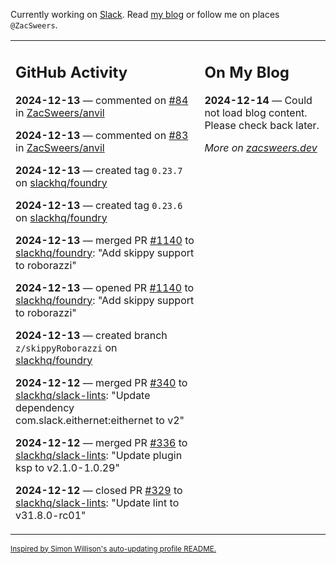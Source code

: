 Currently working on [Slack](https://slack.com/). Read [my blog](https://zacsweers.dev/) or follow me on places `@ZacSweers`.

<table><tr><td valign="top" width="60%">

## GitHub Activity
<!-- githubActivity starts -->
**2024-12-13** — commented on [#84](https://github.com/ZacSweers/anvil/issues/84#issuecomment-2542184564) in [ZacSweers/anvil](https://github.com/ZacSweers/anvil)

**2024-12-13** — commented on [#83](https://github.com/ZacSweers/anvil/pull/83#issuecomment-2542178118) in [ZacSweers/anvil](https://github.com/ZacSweers/anvil)

**2024-12-13** — created tag `0.23.7` on [slackhq/foundry](https://github.com/slackhq/foundry)

**2024-12-13** — created tag `0.23.6` on [slackhq/foundry](https://github.com/slackhq/foundry)

**2024-12-13** — merged PR [#1140](https://github.com/slackhq/foundry/pull/1140) to [slackhq/foundry](https://github.com/slackhq/foundry): "Add skippy support to roborazzi"

**2024-12-13** — opened PR [#1140](https://github.com/slackhq/foundry/pull/1140) to [slackhq/foundry](https://github.com/slackhq/foundry): "Add skippy support to roborazzi"

**2024-12-13** — created branch `z/skippyRoborazzi` on [slackhq/foundry](https://github.com/slackhq/foundry)

**2024-12-12** — merged PR [#340](https://github.com/slackhq/slack-lints/pull/340) to [slackhq/slack-lints](https://github.com/slackhq/slack-lints): "Update dependency com.slack.eithernet:eithernet to v2"

**2024-12-12** — merged PR [#336](https://github.com/slackhq/slack-lints/pull/336) to [slackhq/slack-lints](https://github.com/slackhq/slack-lints): "Update plugin ksp to v2.1.0-1.0.29"

**2024-12-12** — closed PR [#329](https://github.com/slackhq/slack-lints/pull/329) to [slackhq/slack-lints](https://github.com/slackhq/slack-lints): "Update lint to v31.8.0-rc01"
<!-- githubActivity ends -->
</td><td valign="top" width="40%">

## On My Blog
<!-- blog starts -->
**2024-12-14** — Could not load blog content. Please check back later.
<!-- blog ends -->
_More on [zacsweers.dev](https://zacsweers.dev/)_
</td></tr></table>

<sub><a href="https://simonwillison.net/2020/Jul/10/self-updating-profile-readme/">Inspired by Simon Willison's auto-updating profile README.</a></sub>